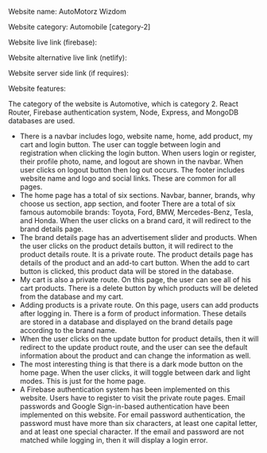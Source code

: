 Website name: AutoMotorz Wizdom

Website category: Automobile [category-2]

Website live link (firebase): 

Website alternative live link (netlify):

Website server side link (if requires):

Website features: 

The category of the website is Automotive, which is category 2. React Router, Firebase authentication system, Node, Express, and MongoDB databases are used.
* There is a navbar includes logo, website name, home, add product, my cart and login button. The user can toggle between login and registration when clicking the login button. When users login or register, their profile photo, name, and logout are shown in the navbar. When user clicks on logout button then log out occurs. The footer includes website name and logo and social links. These are common for all pages.
* The home page has a total of six sections. Navbar, banner, brands, why choose us section, app section, and footer There are a total of six famous automobile brands: Toyota, Ford, BMW, Mercedes-Benz, Tesla, and Honda. When the user clicks on a brand card, it will redirect to the brand details page.
* The brand details page has an advertisement slider and products. When the user clicks on the product details button, it will redirect to the product details route. It is a private route. The product details page has details of the product and an add-to cart button. When the add to cart button is clicked, this product data will be stored in the database.
* My cart is also a private route. On this page, the user can see all of his cart products. There is a delete button by which products will be deleted from the database and my cart.
* Adding products is a private route. On this page, users can add products after logging in. There is a form of product information. These details are stored in a database and displayed on the brand details page according to the brand name.
* When the user clicks on the update button for product details, then it will redirect to the update product route, and the user can see the default information about the product and can change the information as well.
* The most interesting thing is that there is a dark mode button on the home page. When the user clicks, it will toggle between dark and light modes. This is just for the home page.
* A Firebase authentication system has been implemented on this website. Users have to register to visit the private route pages. Email passwords and Google Sign-in-based authentication have been implemented on this website. For email password authentication, the password must have more than six characters, at least one capital letter, and at least one special character. If the email and password are not matched while logging in, then it will display a login error.